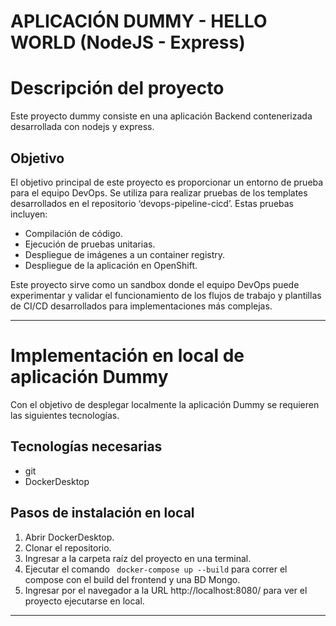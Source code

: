# **APLICACIÓN DUMMY - HELLO WORLD (NodeJS - Express)**

# Descripción del proyecto

Este proyecto dummy consiste en una aplicación Backend contenerizada desarrollada con nodejs y express.

## Objetivo

El objetivo principal de este proyecto es proporcionar un entorno de prueba para el equipo DevOps. Se utiliza para realizar pruebas de los templates desarrollados en el repositorio ‘devops-pipeline-cicd’. Estas pruebas incluyen:

- Compilación de código.
- Ejecución de pruebas unitarias.
- Despliegue de imágenes a un container registry.
- Despliegue de la aplicación en OpenShift.

Este proyecto sirve como un sandbox donde el equipo DevOps puede experimentar y validar el funcionamiento de los flujos de trabajo y plantillas de CI/CD desarrollados para implementaciones más complejas.

<!-- ---
## **Estructura del proyecto:**
Se maneja una estructura modular:

1. **/src**: Directorio que contiene los archivos .jsx y .css del desarrollo de la aplicación.
2. **/tests**: Directorio que contiene el/los archivos Python (.py) de las pruebas unitarias, **el nombramiento debe manejar el prefijo estándar de nombre de archivo ‘test_’.**
3. **azure-pipelines.yml:** Pipeline origen que emplearan y gestionarán los analistas de desarrollo para la creación de sus propios pipelines, de esta manera se agrega velocidad a los equipos de trabajo y se reduce la brecha de dependencia con el Team DevOps.
4. **Dockerfile:** Archivo requerido en todas las aplicaciones contenerizadas en donde se referencia la imagen a emplear y los comando requeridos para disponibilizar la aplicación.
5. **requirements.txt:** Archivo requerido por la aplicación Python para indicar las dependencias y librerias necesarias para su funcionamiento. -->

---

# Implementación en local de aplicación Dummy
Con el objetivo de desplegar localmente la aplicación Dummy se requieren las siguientes tecnologías.

## Tecnologías necesarias
- git
- DockerDesktop

## Pasos de instalación en local
1. Abrir DockerDesktop.
2. Clonar el repositorio.
3. Ingresar a la carpeta raíz del proyecto en una terminal.
4. Ejecutar el comando ` docker-compose up --build` para correr el compose con el build del frontend y una BD Mongo.
5. Ingresar por el navegador a la URL http://localhost:8080/  para ver el proyecto ejecutarse en local.

---

